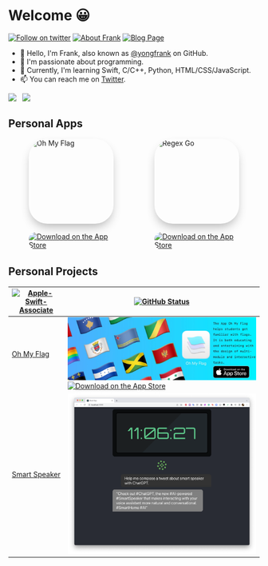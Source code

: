 <!--
 * @Author: Frank Chu
 * @Date: 2022-12-09 19:41:16
 * @LastEditors: Frank Chu
 * @LastEditTime: 2023-04-26 09:49:32
 * @FilePath: /yongfrank/README.md
 * @Description: 
 * 
 * Copyright (c) 2022 by Frank Chu, All Rights Reserved. 
-->
<!-- https://github.com/DavidAnson/markdownlint -->
<!-- markdownlint-disable MD033 -->

# Welcome 😀

[![Follow on twitter](https://img.shields.io/twitter/follow/cyongfrank)](https://twitter.com/intent/follow?screen_name=cyongfrank)
[![About Frank](https://img.shields.io/badge/Find_More_Project-yongfrank.github.io/about-9ef)](https://yongfrank.github.io/about)
[![Blog Page](https://img.shields.io/badge/Blog_Page-yongfrank.github.io-success)](https://yongfrank.github.io/)

<!-- 👋 Hello, I'm Frank. I'm passionate about programming. -->
<!-- Currently, I'm learning Swift, C/C++, Python, HTML/CSS/JavaScript. -->

- 👋 Hello, I'm Frank, also known as [@yongfrank](https://github.com/) on GitHub.
- 👀 I'm passionate about programming.
- 🌱 Currently, I'm learning Swift, C/C++, Python, HTML/CSS/JavaScript.
- 📫 You can reach me on [Twitter](https://twitter.com/cyongfrank).

<a href="https://twitter.com/intent/follow?screen_name=cyongfrank"><img src="https://img.icons8.com/ios-filled/64/555555/twitter.svg" width="32"/></a>
&nbsp;
<a href="https://apps.apple.com/us/developer/勇-褚/id1633441406"><img src="https://img.icons8.com/ios-filled/128/555555/apple-app-store--v2.svg" width="34"/></a>
<!-- <a href="https://www.linkedin.com/in/atrinh0/"><img src="https://img.icons8.com/ios-filled/64/555555/linkedin.svg" width="32"/></a> -->

## Personal Apps

<div style="
  display: flex;
  flex-wrap: wrap;
  justify-content: space-around;
">

<div>
  <a href="https://apps.apple.com/us/app/oh-my-flag/id6446227923?itscg=30200&amp;itsct=apps_box_appicon" style="box-shadow: 0px 10px 20px -5px rgba(0,0,0,0.3);width: 170px; height: 170px; border-radius: 22%; overflow: hidden; display: inline-block; vertical-align: middle;"><img src="https://is5-ssl.mzstatic.com/image/thumb/Purple126/v4/f2/12/9e/f2129e7f-aeac-1954-74e0-e09d3fe5da0b/AppIcon-1x_U007emarketing-0-7-0-85-220.png/540x540bb.jpg" alt="Oh My Flag" style="width: 170px; height: 170px; border-radius: 22%; overflow: hidden; display: inline-block; vertical-align: middle;"></a>
  <br><br>
  <a href="https://apps.apple.com/us/app/oh-my-flag/id6446227923?itsct=apps_box_badge&amp;itscg=30200" style="display: inline-block; overflow: hidden; border-radius: 13px; width: 170px"><img src="https://tools.applemediaservices.com/api/badges/download-on-the-app-store/black/en-us?size=250x83&amp;releaseDate=1678665600" alt="Download on the App Store" style="border-radius: 13px; width: 170px"></a>
</div>

<div>
  <a href="https://apps.apple.com/us/app/regex-go/id6447801504?itscg=30200&amp;itsct=apps_box_appicon" style="box-shadow: 0px 10px 20px -5px rgba(0,0,0,0.3);width: 170px; height: 170px; border-radius: 22%; overflow: hidden; display: inline-block; vertical-align: middle;"><img src="https://is3-ssl.mzstatic.com/image/thumb/Purple116/v4/cf/70/62/cf7062c6-2791-3d58-98f6-b74434e0b624/AppIcon-1x_U007epad-85-220.png/540x540bb.jpg" alt="Regex Go" style="width: 170px; height: 170px; border-radius: 22%; overflow: hidden; display: inline-block; vertical-align: middle;"></a>
  <br><br>
  <a href="https://apps.apple.com/us/app/regex-go/id6447801504?itsct=apps_box_badge&amp;itscg=30200" style="display: inline-block; overflow: hidden; border-radius: 13px; width: 170px"><img src="https://tools.applemediaservices.com/api/badges/download-on-the-app-store/black/en-us?size=250x83&amp;releaseDate=1682294400" alt="Download on the App Store" style="border-radius: 13px; width: 170px"></a>
</div>

</div>

## Personal Projects

[Download]: https://github.com/yongfrank/OhMyFlag-WWDC22/blob/main/resources/download-on-the-app-store.svg
[Oh My Flag Repo Link]: https://github.com/yongfrank/OhMyFlag-WWDC22
[Credly Link]: https://www.credly.com/badges/e22ea06b-060b-4c22-b980-34d5d93cbda7/public_url

|[![Apple-Swift-Associate](https://images.credly.com/size/680x680/images/d9598c1a-2f59-49b9-b7fc-a764bf23b4d5/image.png)][Credly Link] | [![GitHub Status](https://github-readme-stats.vercel.app/api?username=yongfrank&count_private=true&hide_border=true&title_color=008EEB&icon_color=008EEB&show_icons=true)](https://github-readme-stats.vercel.app/api?username=yongfrank&count_private=true&hide_border=true&title_color=008EEB&icon_color=008EEB&show_icons=true)|
|-|-|
| [Oh My Flag](https://github.com/yongfrank/OhMyFlag-WWDC22) | [![Banner for App Store](https://github.com/yongfrank/OhMyFlag-WWDC22/blob/main/resources/banner.jpeg?raw=true)](https://apps.apple.com/app/oh-my-flag/id6446227923) [![Download on the App Store](https://yongfrank.github.io/OhMyFlag-WWDC22/resources/download-on-the-app-store.svg)](https://apps.apple.com/app/oh-my-flag/id6446227923) |
| [Smart Speaker](https://github.com/yongfrank/SmartSpeaker) | ![Smart Speaker](https://github.com/yongfrank/SmartSpeaker/raw/master/resources/screenshot.png?raw=true)|

<!-- <a href="https://www.credly.com/badges/e22ea06b-060b-4c22-b980-34d5d93cbda7/public_url">
    <img width="188" height="188" align="left" src="https://images.credly.com/size/680x680/images/d9598c1a-2f59-49b9-b7fc-a764bf23b4d5/image.png" alt="Apple-Swift-Associate" />
</a>

<a href="https://github-readme-stats.vercel.app/api?username=yongfrank&count_private=true&hide_border=true&title_color=008EEB&icon_color=008EEB&show_icons=true">
<img height="190" src="https://github-readme-stats.vercel.app/api?username=yongfrank&count_private=true&hide_border=true&title_color=008EEB&icon_color=008EEB&show_icons=true">
</a> -->


<!-- <a href="https://github.com/anuraghazra/github-readme-stats">
  <img align="right"  src="https://github-readme-stats.vercel.app/api/wakatime?username=Apollonian&layout=compact" alt="Apollo's wakatime stats" />
</a> -->

<!-- <a href="https://github-readme-stats.vercel.app/api/top-langs/?username=yongfrank&langs_count=8&layout=compact&hide_border=true&title_color=FF5600">
<img align="left" src="https://github-readme-stats.vercel.app/api/top-langs/?username=yongfrank&langs_count=8&layout=compact&hide_border=true&title_color=FF5600">
</a> -->

<!-- <a href="https://github.com/anuraghazra/github-readme-stats">
  <img align="right"  src="https://github-readme-stats.vercel.app/api?username=yongfrank&theme=gradient&bg_color=30,56CCF2,2F80ED&title_color=fff&text_color=fff&hide_rank=true" alt="Frank's GitHub stats" />
</a> -->


<!---
yongfrank/yongfrank is a ✨ special ✨ repository because its `README.md` (this file) appears on your GitHub profile.
You can click the Preview link to take a look at your changes.
--->
